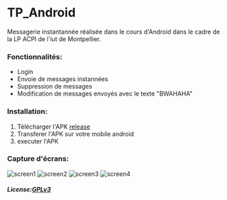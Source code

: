 # TP_Android

Messagerie instantannée réalisée dans le cours d'Android dans le cadre de la LP ACPI de l'iut de Montpellier.

### Fonctionnalités:

  * Login 
  * Envoie de messages instannées
  * Suppression de messages
  * Modification de messages envoyés avec le texte "BWAHAHA"
  
### Installation:
  
1. Télécharger l'APK [release](ressources/app/build/outputs/apk/debug/app-debug.apk)
2. Transferer l'APK sur votre mobile android
3. executer l'APK

### Capture d'écrans:

![screen1](TP_Android/ressources/screenshot1.JPG )
![screen2](/ressources/screenshot2.png)
![screen3](ressources/screenshot3.png)
![screen4](ressources/screenshot4.png)


##### License:[GPLv3](https://github.com/RumblingBee/TP_Android/tree/master/ressources/LICENSE)
